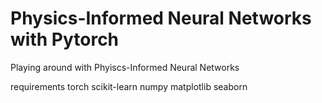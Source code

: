 # Physics-Informed Neural Networks with Pytorch
Playing around with Phyiscs-Informed Neural Networks

requirements
torch
scikit-learn
numpy
matplotlib
seaborn